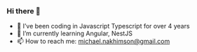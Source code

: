 ### Hi there 👋


- 🔭 I’ve been coding in Javascript Typescript for over 4 years
- 🌱 I’m currently learning Angular, NestJS
- 📫 How to reach me: michael.nakhimson@gmail.com
